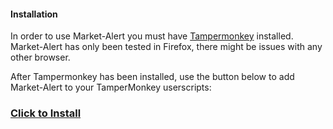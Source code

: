 #### Installation
In order to use Market-Alert you must have [Tampermonkey](https://www.tampermonkey.net/) installed.
Market-Alert has only been tested in Firefox, there might be issues with any other browser.

After Tampermonkey has been installed, use the button below to add Market-Alert to your TamperMonkey userscripts:
### [Click to Install](https://raw.githubusercontent.com/Shikster/Market-Alert/refs/heads/main/Market%20Alert.js)
